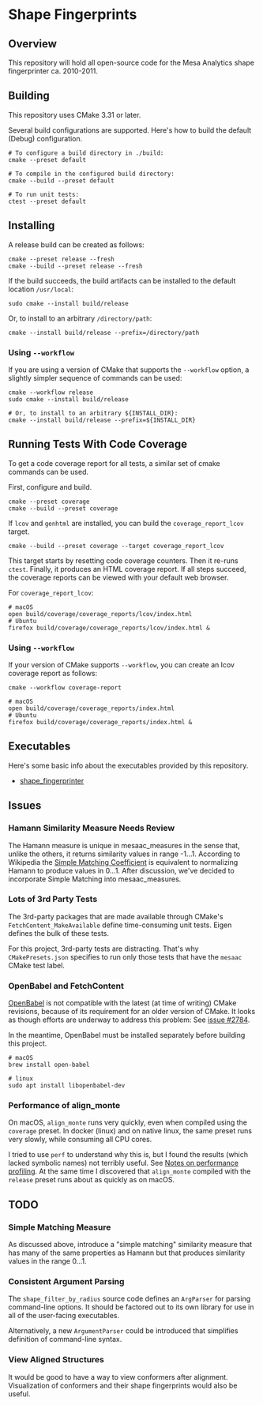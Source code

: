 # Shape Fingerprints

## Overview

This repository will hold all open-source code for the Mesa Analytics shape fingerprinter ca. 2010-2011.

## Building

This repository uses CMake 3.31 or later.

Several build configurations are supported. Here's how to build the default (Debug) configuration.

```shell
# To configure a build directory in ./build:
cmake --preset default

# To compile in the configured build directory:
cmake --build --preset default

# To run unit tests:
ctest --preset default
```

## Installing

A release build can be created as follows:

```shell
cmake --preset release --fresh
cmake --build --preset release --fresh
```

If the build succeeds, the build artifacts can be installed to the default location `/usr/local`:

```shell
sudo cmake --install build/release
```

Or, to install to an arbitrary `/directory/path`:

```shell
cmake --install build/release --prefix=/directory/path
```

### Using `--workflow`

If you are using a version of CMake that supports the `--workflow` option, a slightly simpler sequence of commands can be used:

```shell
cmake --workflow release
sudo cmake --install build/release

# Or, to install to an arbitrary ${INSTALL_DIR}:
cmake --install build/release --prefix=${INSTALL_DIR}
```

## Running Tests With Code Coverage

To get a code coverage report for all tests, a similar set of cmake commands can be used.

First, configure and build.

```shell
cmake --preset coverage
cmake --build --preset coverage
```

If `lcov` and `genhtml` are installed, you can build the `coverage_report_lcov` target.

```shell
cmake --build --preset coverage --target coverage_report_lcov
```

This target starts by resetting code coverage counters. Then it re-runs `ctest`. Finally, it produces an HTML coverage report. If all steps succeed, the coverage reports can be viewed with your default web browser.

For `coverage_report_lcov`:

```shell
# macOS
open build/coverage/coverage_reports/lcov/index.html
# Ubuntu
firefox build/coverage/coverage_reports/lcov/index.html &
```

### Using `--workflow`

If your version of CMake supports `--workflow`, you can create an lcov coverage report as follows:

```shell
cmake --workflow coverage-report

# macOS
open build/coverage/coverage_reports/index.html
# Ubuntu
firefox build/coverage/coverage_reports/index.html &
```

## Executables

Here's some basic info about the executables provided by this repository.

- [shape_fingerprinter](src/cli/shape_fingerprinter/doc/shape_fingerprinter.md)

## Issues

### Hamann Similarity Measure Needs Review

The Hamann measure is unique in mesaac_measures in the sense that, unlike the others, it returns similarity values in range -1...1. According to Wikipedia the [Simple Matching Coefficient](https://en.wikipedia.org/wiki/Simple_matching_coefficient) is equivalent to normalizing Hamann to produce values in 0...1. After discussion, we've decided to incorporate Simple Matching into mesaac_measures.

### Lots of 3rd Party Tests

The 3rd-party packages that are made available through CMake's `FetchContent_MakeAvailable` define time-consuming unit tests. Eigen defines the bulk of these tests.

For this project, 3rd-party tests are distracting. That's why `CMakePresets.json` specifies to run only those tests that have the `mesaac` CMake test label.

### OpenBabel and FetchContent

[OpenBabel](https://github.com/openbabel/openbabel) is not compatible with the latest (at time of writing) CMake revisions, because of its requirement for an older version of CMake. It looks as though efforts are underway to address this problem: See [issue #2784](https://github.com/openbabel/openbabel/pull/2784).

In the meantime, OpenBabel must be installed separately before building this project.

```shell
# macOS
brew install open-babel

# linux
sudo apt install libopenbabel-dev
```

### Performance of align_monte

On macOS, `align_monte` runs very quickly, even when compiled using the `coverage` preset. In docker (linux) and on native linux, the same preset runs very slowly, while consuming all CPU cores.

I tried to use `perf` to understand why this is, but I found the results (which lacked symbolic names) not terribly useful. See [Notes on performance profiling](notes_on_performance_profiling.md). At the same time I discovered that `align_monte` compiled with the `release` preset runs about as quickly as on macOS.

## TODO

### Simple Matching Measure

As discussed above, introduce a "simple matching" similarity measure that has many of the same properties as Hamann but that produces similarity values in the range 0...1.

### Consistent Argument Parsing

The `shape_filter_by_radius` source code defines an `ArgParser` for parsing command-line options. It should be factored out to its own library for use in all of the user-facing executables.

Alternatively, a new `ArgumentParser` could be introduced that simplifies definition of command-line syntax.

### View Aligned Structures

It would be good to have a way to view conformers after alignment. Visualization of conformers and their shape fingerprints would also be useful.
